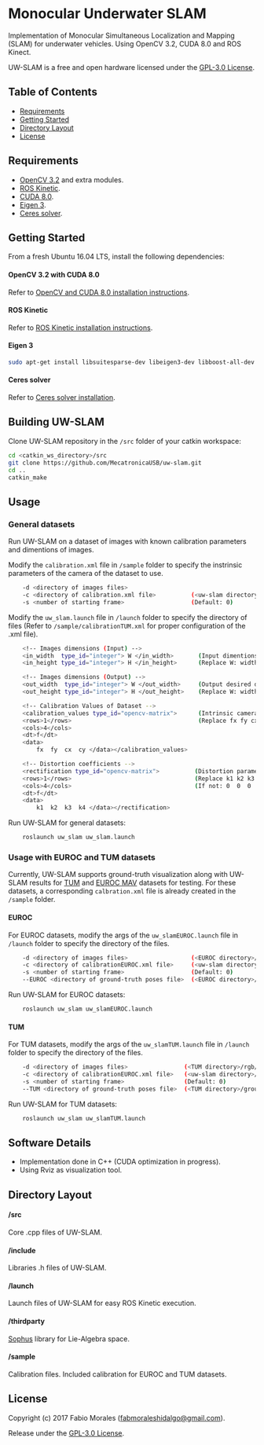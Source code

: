 # Monocular Underwater SLAM

Implementation of Monocular Simultaneous Localization and Mapping (SLAM) for underwater vehicles. Using OpenCV 3.2, CUDA 8.0 and ROS Kinect.

UW-SLAM is a free and open hardware licensed under the [GPL-3.0 License](https://en.wikipedia.org/wiki/GNU_General_Public_License).

## Table of Contents
- [Requirements](#requirements)
- [Getting Started](#getting-started)
- [Directory Layout](#directory-layout)
- [License](#license)

## Requirements

- [OpenCV 3.2](http://opencv.org) and extra modules.
- [ROS Kinetic](http://wiki.ros.org/kinetic/Installation).
- [CUDA 8.0](https://developer.nvidia.com/cuda-toolkit-archive).
- [Eigen 3](http://eigen.tuxfamily.org/index.php?title=Main_Page).
- [Ceres solver](http://ceres-solver.org/).

## Getting Started

From a fresh Ubuntu 16.04 LTS, install the following dependencies:

#### OpenCV 3.2 with CUDA 8.0

Refer to [OpenCV and CUDA 8.0 installation instructions](https://github.com/MecatronicaUSB/uwimageproc/blob/master/INSTALL.md).

#### ROS Kinetic

Refer to [ROS Kinetic installation instructions](http://wiki.ros.org/kinetic/Installation).

#### Eigen 3

```bash
sudo apt-get install libsuitesparse-dev libeigen3-dev libboost-all-dev
```

#### Ceres solver

Refer to [Ceres solver installation](http://ceres-solver.org/installation.html#linux).

## Building UW-SLAM

Clone UW-SLAM repository in the `/src` folder of your catkin workspace:

```bash
cd <catkin_ws_directory>/src
git clone https://github.com/MecatronicaUSB/uw-slam.git
cd ..
catkin_make
```

## Usage

### General datasets

Run UW-SLAM on a dataset of images with known calibration parameters and dimentions of images. 

Modify the `calibration.xml` file in `/sample` folder to specify the instrinsic parameters of the camera of the dataset to use. 
```bash
    -d <directory of images files>                  
    -c <directory of calibration.xml file>          (<uw-slam directory>/sample/calibration.xml)
    -s <number of starting frame>                   (Default: 0)
```

Modify the `uw_slam.launch` file in `/launch` folder to specify the directory of files (Refer to `/sample/calibrationTUM.xml` for proper configuration of the .xml file).
```bash
    <!-- Images dimensions (Input) -->
    <in_width  type_id="integer"> W </in_width>       (Input dimentions of images)
    <in_height type_id="integer"> H </in_height>      (Replace W: width, H: height)

    <!-- Images dimensions (Output) -->
    <out_width  type_id="integer"> W </out_width>     (Output desired dimentions of images)
    <out_height type_id="integer"> H </out_height>    (Replace W: width, H: height)

    <!-- Calibration Values of Dataset -->
    <calibration_values type_id="opencv-matrix">      (Intrinsic camera parameters)
    <rows>1</rows>                                    (Replace fx fy cx cy)
    <cols>4</cols>
    <dt>f</dt>
    <data>
        fx  fy  cx  cy </data></calibration_values> 

    <!-- Distortion coefficients -->
    <rectification type_id="opencv-matrix">          (Distortion parameters, optional)
    <rows>1</rows>                                   (Replace k1 k2 k3 k4)
    <cols>4</cols>                                   (If not: 0  0  0  1)
    <dt>f</dt>  
    <data>
        k1  k2  k3  k4 </data></rectification>
```

Run UW-SLAM for general datasets:
```bash
    roslaunch uw_slam uw_slam.launch
```
### Usage with EUROC and TUM datasets

Currently, UW-SLAM supports ground-truth visualization along with UW-SLAM results for [TUM](https://vision.in.tum.de/data/datasets/mono-dataset?redirect=1) and [EUROC MAV](https://projects.asl.ethz.ch/datasets/doku.php?id=kmavvisualinertialdatasets) datasets for testing. For these datasets, a corresponding `calbration.xml` file is already created in the `/sample` folder.

#### EUROC

For EUROC datasets, modify the args of the `uw_slamEUROC.launch` file in `/launch` folder to specify the directory of the files.
```bash
    -d <directory of images files>                  (<EUROC directory>/mav0/cam0/data/)
    -c <directory of calibrationEUROC.xml file>     (<uw-slam directory>/sample/calibrationEUROC.xml)
    -s <number of starting frame>                   (Default: 0)
    --EUROC <directory of ground-truth poses file>  (<EUROC directory>/mav0/vic0/data.csv)
```
Run UW-SLAM for EUROC datasets:
```bash
    roslaunch uw_slam uw_slamEUROC.launch
```
#### TUM

For TUM datasets, modify the args of the `uw_slamTUM.launch` file in `/launch` folder to specify the directory of the files.
```bash
    -d <directory of images files>                (<TUM directory>/rgb/)
    -c <directory of calibrationEUROC.xml file>   (<uw-slam directory>/sample/calibrationTUM.xml)
    -s <number of starting frame>                 (Default: 0)
    --TUM <directory of ground-truth poses file>  (<TUM directory>/groundtruth.txt)
```
Run UW-SLAM for TUM datasets:
```bash
    roslaunch uw_slam uw_slamTUM.launch
```
## Software Details

- Implementation done in C++ (CUDA optimization in progress).
- Using Rviz as visualization tool.

## Directory Layout

#### /src

Core .cpp files of UW-SLAM.

#### /include

Libraries .h files of UW-SLAM.

#### /launch

Launch files of UW-SLAM for easy ROS Kinetic execution.

#### /thirdparty

[Sophus](https://github.com/strasdat/Sophus) library for Lie-Algebra space. 

#### /sample

Calibration files. Included calibration for EUROC and TUM datasets.

## License

Copyright (c) 2017 Fabio Morales (<fabmoraleshidalgo@gmail.com>).

Release under the [GPL-3.0 License](LICENSE). 


